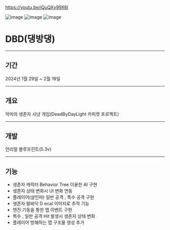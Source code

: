 https://youtu.be/iQuQXy99X6I

![image](https://github.com/Squid5O/DBD3_2/assets/101494070/1a214546-d0ad-41ff-ad30-62fb83369487)
![image](https://github.com/Squid5O/DBD3_2/assets/101494070/aeed13e4-e146-4618-a68d-77f2525fb32e)
![image](https://github.com/Squid5O/DBD3_2/assets/101494070/1f32a080-8b7b-4714-9eeb-61692682c0cf)

# DBD(댕방댕)
-------------------
## 기간
2024년 1월 29일 ~ 2월 19일

-------------------
## 개요
악마의 생존자 사냥 게임(DeadByDayLight 카피캣 프로젝트)

-------------------
## 개발
언리얼 블루프린트(5.3v)

-------------------
## 기능
- 생존자 캐릭터 Behavior Tree 이용한 AI 구현
- 생존자 상태 변화시 UI 변화 연동
- 플레이어(살인마) 일반 공격 , 특수 공격 구현
- 생존자 발바닥 D ecal 이미지로 추적 기능
- 엔진 기동을 통한 맵 이벤트 구현
- 특수 , 일반 공격 Hit 발생시 생존자 상태 변화
- 플레이어 방해하는 맵 구조물 생성 추가
